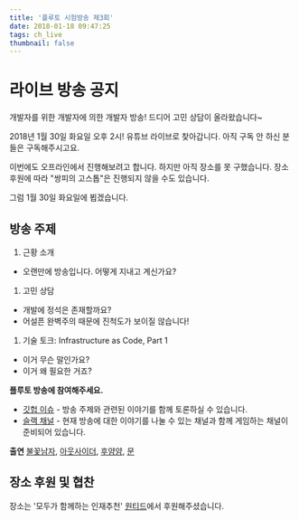 ```yaml
---
title: '플루토 시험방송 제3회'
date: 2018-01-18 09:47:25
tags: ch_live
thumbnail: false
---
```


# 라이브 방송 공지

개발자를 위한 개발자에 의한 개발자 방송! 
드디어 고민 상담이 올라왔습니다~

2018년 1월 30일 화요일 오후 2시!
유튜브 라이브로 찾아갑니다. 아직 구독 안 하신 분들은 구독해주시고요. 

이번에도 오프라인에서 진행해보려고 합니다. 하지만 아직 장소를 못 구했습니다.
장소 후원에 따라 "쌍피의 고스톱"은 진행되지 않을 수도 있습니다. 

그럼 1월 30일 화요일에 뵙겠습니다.

## 방송 주제
1. 근황 소개
  - 오랜만에 방송입니다. 어떻게 지내고 계신가요?
1. 고민 상담
  - 개발에 정석은 존재할까요?
  - 어설픈 완벽주의 때문에 진척도가 보이질 않습니다!
1. 기술 토크: Infrastructure as Code, Part 1
  - 이거 무슨 말인가요?
  - 이거 왜 필요한 거죠?

**플루토 방송에 참여해주세요.**
- [깃헙 이슈][9] - 방송 주제와 관련된 이야기를 함께 토론하실 수 있습니다.
- [슬랙 채널][10] - 현재 방송에 대한 이야기를 나눌 수 있는 채널과 함께 게임하는 채널이 준비되어 있습니다.

**출연**
[불꽃남자][1], [아웃사이더][2], [후얌얌][3], [문][4]

## 장소 후원 및 협찬 
장소는 '모두가 함께하는 인재추천' [원티드](https://www.wanted.co.kr/)에서 후원해주셨습니다.

[1]:https://github.com/miconblog
[2]:https://github.com/outsideris
[3]:https://github.com/ecleya
[4]:https://github.com/SsureyMoon
[9]:https://github.com/studiopluto/home/issues/20
[10]:https://join.slack.com/t/plutostudio/shared_invite/enQtMjkxODYzNjAwOTE5LTJiOTU5ZTg4OTk1ZDQxMTZmZWFmNDk3ZGQ5MzgxZmJmMTQ5N2U0N2JkNzI2NjIwMjUwN2YzMTcwMzViOGFlMmY